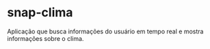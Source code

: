 # snap-clima
Aplicação que busca informações do usuário em tempo real e mostra informações sobre o clima.
